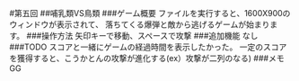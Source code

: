 #第五回
##哺乳類VS鳥類
###ゲーム概要
    ファイルを実行すると、1600X900のウィンドウが表示されて、
    落ちてくる爆弾と敵から逃げるゲームが始まります。
###操作方法
    矢印キーで移動、スペースで攻撃
###追加機能
    なし
###TODO
    スコアと一緒にゲームの経過時間を表示したかった。
    一定のスコアを獲得すると、こうかとんの攻撃が進化する(ex）攻撃が二列のなる)
###メモ
    GG